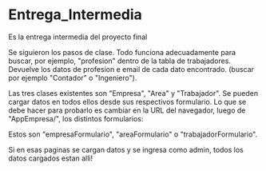 # Entrega_Intermedia
Es la entrega intermedia del proyecto final

Se siguieron los pasos de clase. Todo funciona adecuadamente para buscar, por ejemplo, "profesion" dentro de la tabla de trabajadores. Devuelve los datos de profesion e email de cada dato encontrado. (buscar por ejemplo "Contador" o "Ingeniero").

Las tres clases existentes son "Empresa", "Area" y "Trabajador". Se pueden cargar datos en todos ellos desde sus respectivos formulario. Lo que se debe hacer para probarlo es cambiar en la URL del navegador, luego de "AppEmpresa/", los distintos formularios:

Estos son "empresaFormulario", "areaFormulario" o "trabajadorFormulario".

Si en esas paginas se cargan datos y se ingresa como admin, todos los datos cargados estan alli!
